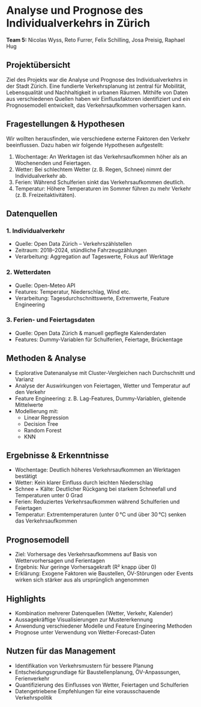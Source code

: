 # Analyse und Prognose des Individualverkehrs in Zürich

**Team 5:** Nicolas Wyss, Reto Furrer, Felix Schilling, Josa Preisig, Raphael Hug

## Projektübersicht

Ziel des Projekts war die Analyse und Prognose des Individualverkehrs in der Stadt Zürich. Eine fundierte Verkehrsplanung ist zentral für Mobilität, Lebensqualität und Nachhaltigkeit in urbanen Räumen. Mithilfe von Daten aus verschiedenen Quellen haben wir Einflussfaktoren identifiziert und ein Prognosemodell entwickelt, das Verkehrsaufkommen vorhersagen kann.

## Fragestellungen & Hypothesen

Wir wollten herausfinden, wie verschiedene externe Faktoren den Verkehr beeinflussen. Dazu haben wir folgende Hypothesen aufgestellt:

1. Wochentage: An Werktagen ist das Verkehrsaufkommen höher als an Wochenenden und Feiertagen.
2. Wetter: Bei schlechtem Wetter (z. B. Regen, Schnee) nimmt der Individualverkehr ab.
3. Ferien: Während Schulferien sinkt das Verkehrsaufkommen deutlich.
4. Temperatur: Höhere Temperaturen im Sommer führen zu mehr Verkehr (z. B. Freizeitaktivitäten).

## Datenquellen

### 1. Individualverkehr
- Quelle: Open Data Zürich – Verkehrszählstellen
- Zeitraum: 2018–2024, stündliche Fahrzeugzählungen
- Verarbeitung: Aggregation auf Tageswerte, Fokus auf Werktage

### 2. Wetterdaten
- Quelle: Open-Meteo API
- Features: Temperatur, Niederschlag, Wind etc.
- Verarbeitung: Tagesdurchschnittswerte, Extremwerte, Feature Engineering

### 3. Ferien- und Feiertagsdaten
- Quelle: Open Data Zürich & manuell gepflegte Kalenderdaten
- Features: Dummy-Variablen für Schulferien, Feiertage, Brückentage

## Methoden & Analyse

- Explorative Datenanalyse mit Cluster-Vergleichen nach Durchschnitt und Varianz
- Analyse der Auswirkungen von Feiertagen, Wetter und Temperatur auf den Verkehr
- Feature Engineering: z. B. Lag-Features, Dummy-Variablen, gleitende Mittelwerte
- Modellierung mit:
  - Linear Regression
  - Decision Tree
  - Random Forest
  - KNN

## Ergebnisse & Erkenntnisse

- Wochentage: Deutlich höheres Verkehrsaufkommen an Werktagen bestätigt
- Wetter: Kein klarer Einfluss durch leichten Niederschlag
- Schnee + Kälte: Deutlicher Rückgang bei starkem Schneefall und Temperaturen unter 0 Grad
- Ferien: Reduziertes Verkehrsaufkommen während Schulferien und Feiertagen
- Temperatur: Extremtemperaturen (unter 0 °C und über 30 °C) senken das Verkehrsaufkommen

## Prognosemodell

- Ziel: Vorhersage des Verkehrsaufkommens auf Basis von Wettervorhersagen und Ferientagen
- Ergebnis: Nur geringe Vorhersagekraft (R² knapp über 0)
- Erklärung: Exogene Faktoren wie Baustellen, ÖV-Störungen oder Events wirken sich stärker aus als ursprünglich angenommen

## Highlights

- Kombination mehrerer Datenquellen (Wetter, Verkehr, Kalender)
- Aussagekräftige Visualisierungen zur Mustererkennung
- Anwendung verschiedener Modelle und Feature Engineering Methoden
- Prognose unter Verwendung von Wetter-Forecast-Daten

## Nutzen für das Management

- Identifikation von Verkehrsmustern für bessere Planung
- Entscheidungsgrundlage für Baustellenplanung, ÖV-Anpassungen, Ferienverkehr
- Quantifizierung des Einflusses von Wetter, Feiertagen und Schulferien
- Datengetriebene Empfehlungen für eine vorausschauende Verkehrspolitik
